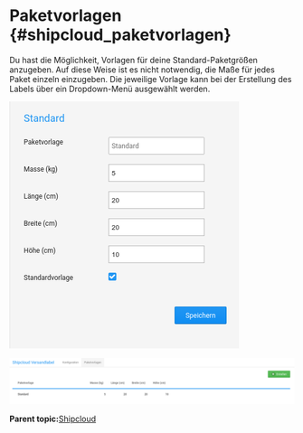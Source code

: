 # Paketvorlagen {#shipcloud_paketvorlagen}

Du hast die Möglichkeit, Vorlagen für deine Standard-Paketgrößen anzugeben. Auf diese Weise ist es nicht notwendig, die Maße für jedes Paket einzeln einzugeben. Die jeweilige Vorlage kann bei der Erstellung des Labels über ein Dropdown-Menü ausgewählt werden.

![](Bilder/shipcloud/shipcloud_Paketvorlage1.png "Eingabe der Maße für eine Paketvorlage")

![](Bilder/shipcloud/shipcloud_Paketvorlage2.png "Paketvorlage in der Übersicht")

**Parent topic:**[Shipcloud](7_4_6_Shipcloud.md)

